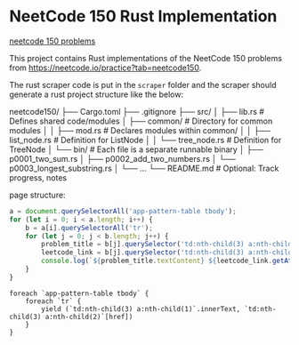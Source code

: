 # NeetCode 150 Rust Implementation

[neetcode 150 problems](./neetcode150.txt)

This project contains Rust implementations of the NeetCode 150 problems from https://neetcode.io/practice?tab=neetcode150.

The rust scraper code is put in the `scraper` folder and the scraper should generate a rust project structure like the below:

neetcode150/
├── Cargo.toml
├── .gitignore
├── src/
│   ├── lib.rs           # Defines shared code/modules
│   ├── common/          # Directory for common modules
│   │   ├── mod.rs       # Declares modules within common/
│   │   ├── list_node.rs # Definition for ListNode
│   │   └── tree_node.rs # Definition for TreeNode
│   └── bin/             # Each file is a separate runnable binary
│       ├── p0001_two_sum.rs
│       ├── p0002_add_two_numbers.rs
│       └── p0003_longest_substring.rs
│       └── ...
└── README.md            # Optional: Track progress, notes


page structure:

```javascript
a = document.querySelectorAll('app-pattern-table tbody');
for (let i = 0; i < a.length; i++) {
    b = a[i].querySelectorAll('tr');
    for (let j = 0; j < b.length; j++) {
        problem_title = b[j].querySelector('td:nth-child(3) a:nth-child(1)');
        leetcode_link = b[j].querySelector('td:nth-child(3) a:nth-child(2)');
        console.log(`${problem_title.textContent} ${leetcode_link.getAttribute('href')}`)
    }
}
```

```text
foreach `app-pattern-table tbody` {
    foreach `tr` {
        yield (`td:nth-child(3) a:nth-child(1)`.innerText, `td:nth-child(3) a:nth-child(2)`[href])
    }
}
```
